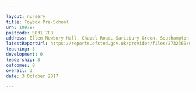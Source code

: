 ```yaml
---

layout: nursery
title: Toybox Pre-School
urn: 109797
postcode: SO31 7FB
address: Ellen Newbury Hall, Chapel Road, Sarisbury Green, Southampton, Hampshire, SO31 7FB
latestReportUrl: https://reports.ofsted.gov.uk/provider/files/2732369/urn/109797.pdf
teaching: 3
development: 0
leadership: 3
outcomes: 0
overall: 3
date: 3 October 2017

---
```

